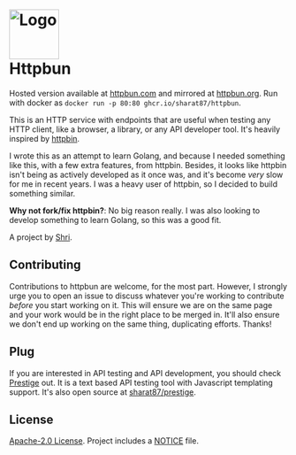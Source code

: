 <h1>
  <img alt=Logo src='https://github.com/sharat87/httpbun/raw/master/assets/icon-180.png' height=90px>
  <br>
  Httpbun
</h1>

Hosted version available at [httpbun.com](https://httpbun.com) and mirrored at [httpbun.org](https://httpbun.org). Run
with docker as `docker run -p 80:80 ghcr.io/sharat87/httpbun`.

This is an HTTP service with endpoints that are useful when testing any HTTP client, like a browser, a library, or any
API developer tool. It's heavily inspired by [httpbin](https://httpbin.org).

I wrote this as an attempt to learn Golang, and because I needed something like this, with a few extra features, from
httpbin. Besides, it looks like httpbin isn't being as actively developed as it once was, and it's become _very_ slow
for me in recent years. I was a heavy user of httpbin, so I decided to build something similar.

**Why not fork/fix httpbin?**: No big reason really. I was also looking to develop something to learn Golang, so this
was a good fit.

A project by [Shri](https://sharats.me).

## Contributing

Contributions to httpbun are welcome, for the most part. However, I strongly urge you to open an issue to discuss
whatever you're working to contribute *before* you start working on it. This will ensure we are on the same page and
your work would be in the right place to be merged in. It'll also ensure we don't end up working on the same thing,
duplicating efforts. Thanks!

## Plug

If you are interested in API testing and API development, you should check [Prestige](https://prestige.dev) out. It is a text based API testing tool with Javascript templating support. It's also open source at [sharat87/prestige](https://github.com/sharat87/prestige).

## License

[Apache-2.0 License](https://github.com/sharat87/httpbun/blob/master/LICENSE). Project includes a
[NOTICE](https://github.com/sharat87/httpbun/blob/master/NOTICE) file.
